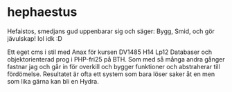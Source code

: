 hephaestus
==========
Hefaistos, smedjans gud uppenbarar sig och säger: Bygg, Smid, och gör jävulskap! lol idk :D


Ett eget cms i stil med Anax för kursen DV1485 H14 Lp12 Databaser och objektorienterad prog i PHP-fri25 på BTH.  Som med så många andra gånger fastnar jag och går in för overkill och bygger funktioner och abstraherar till fördömelse. Resultatet är ofta ett system som bara löser saker åt en men som lika gärna kan bli en Hydra.
